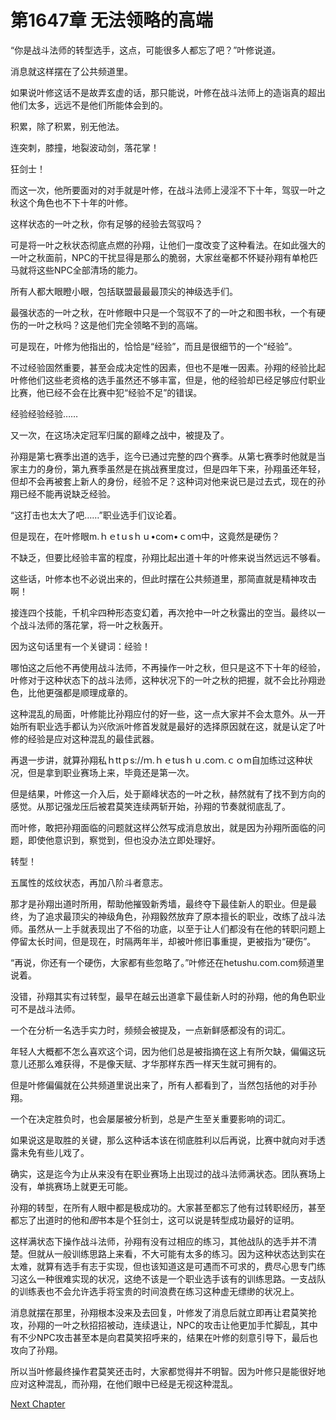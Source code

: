 # 第1647章 无法领略的高端

“你是战斗法师的转型选手，这点，可能很多人都忘了吧？”叶修说道。

消息就这样摆在了公共频道里。

如果说叶修这话不是故弄玄虚的话，那只能说，叶修在战斗法师上的造诣真的超出他们太多，远远不是他们所能体会到的。

积累，除了积累，别无他法。

连突刺，膝撞，地裂波动剑，落花掌！

狂剑士！

而这一次，他所要面对的对手就是叶修，在战斗法师上浸淫不下十年，驾驭一叶之秋这个角色也不下十年的叶修。

这样状态的一叶之秋，你有足够的经验去驾驭吗？

可是将一叶之秋状态彻底点燃的孙翔，让他们一度改变了这种看法。在如此强大的一叶之秋面前，NPC的干扰显得是那么的脆弱，大家丝毫都不怀疑孙翔有单枪匹马就将这些NPC全部清场的能力。

所有人都大眼瞪小眼，包括联盟最最最顶尖的神级选手们。

最强状态的一叶之秋，在叶修眼中只是一个驾驭不了的一叶之和图书秋，一个有硬伤的一叶之秋吗？这是他们完全领略不到的高端。

可是现在，叶修为他指出的，恰恰是“经验”，而且是很细节的一个“经验”。

不过经验固然重要，甚至会成决定性的因素，但也不是唯一因素。孙翔的经验比起叶修他们这些老资格的选手虽然还不够丰富，但是，他的经验却已经足够应付职业比赛，他已经不会在比赛中犯“经验不足”的错误。

经验经验经验……

又一次，在这场决定冠军归属的巅峰之战中，被提及了。

孙翔是第七赛季出道的选手，迄今已通过完整的四个赛季。从第七赛季时他就是当家主力的身份，第九赛季虽然是在挑战赛里度过，但是四年下来，孙翔虽还年轻，但却不会再被套上新人的身份，经验不足？这种词对他来说已是过去式，现在的孙翔已经不能再说缺乏经验。

“这打击也太大了吧……”职业选手们议论着。

但是现在，在叶修眼m.ｈｅtｕsｈｕ•com•ｃoｍ中，这竟然是硬伤？

不缺乏，但要比经验丰富的程度，孙翔比起出道十年的叶修来说当然远远不够看。

这些话，叶修本也不必说出来的，但此时摆在公共频道里，那简直就是精神攻击啊！

接连四个技能，千机伞四种形态变幻着，再次抢中一叶之秋露出的空当。最终以一个战斗法师的落花掌，将一叶之秋轰开。

因为这句话里有一个关键词：经验！

哪怕这之后他不再使用战斗法师，不再操作一叶之秋，但只是这不下十年的经验，叶修对于这种状态下的战斗法师，这种状况下的一叶之秋的把握，就不会比孙翔逊色，比他更强都是顺理成章的。

这种混乱的局面，叶修能比孙翔应付的好一些，这一点大家并不会太意外。从一开始所有职业选手都认为兴欣派叶修首发就是最好的选择原因就在这，就是认定了叶修的经验是应对这种混乱的最佳武器。

再退一步讲，就算孙翔私ｈttｐs://ｍ.ｈｅtusｈｕ.coｍ.ｃｏm自加练过这种状况，但是拿到职业赛场上来，毕竟还是第一次。

但是结果，叶修这一介入后，处于巅峰状态的一叶之秋，赫然就有了找不到方向的感觉。从那记强龙压后被君莫笑连续两斩开始，孙翔的节奏就彻底乱了。

而叶修，敢把孙翔面临的问题就这样公然写成消息放出，就是因为孙翔所面临的问题，即使他意识到，察觉到，但也没办法立即处理好。

转型！

五属性的炫纹状态，再加八阶斗者意志。

那才是孙翔出道时所用，帮助他摧毁新秀墙，最终夺下最佳新人的职业。但是最终，为了追求最顶尖的神级角色，孙翔毅然放弃了原本擅长的职业，改练了战斗法师。虽然从一上手就表现出了不俗的功底，以至于让人们都没有在他的转职问题上停留太长时间，但是现在，时隔两年半，却被叶修旧事重提，更被指为“硬伤”。

“再说，你还有一个硬伤，大家都有些忽略了。”叶修还在hetushu.com.com频道里说着。

没错，孙翔其实有过转型，最早在越云出道拿下最佳新人时的孙翔，他的角色职业可不是战斗法师。

一个在分析一名选手实力时，频频会被提及，一点新鲜感都没有的词汇。

年轻人大概都不怎么喜欢这个词，因为他们总是被指摘在这上有所欠缺，偏偏这玩意儿还那么难获得，不是像天赋、才华那样东西一样天生就可拥有的。

但是叶修偏偏就在公共频道里说出来了，所有人都看到了，当然包括他的对手孙翔。

一个在决定胜负时，也会屡屡被分析到，总是产生至关重要影响的词汇。

如果说这是取胜的关键，那么这种话本该在彻底胜利以后再说，比赛中就向对手透露未免有些儿戏了。

确实，这是迄今为止从来没有在职业赛场上出现过的战斗法师满状态。团队赛场上没有，单挑赛场上就更无可能。

孙翔的转型，在所有人眼中都是极成功的。大家甚至都忘了他有过转职经历，甚至都忘了出道时的他和*图*书本是个狂剑士，这可以说是转型成功最好的证明。

这样满状态下操作战斗法师，孙翔有没有过相应的练习，其他战队的选手并不清楚。但就从一般训练思路上来看，不大可能有太多的练习。因为这种状态达到实在太难，就算有选手有志于实现，但也该知道这是可遇而不可求的，费尽心思专门练习这么一种很难实现的状况，这绝不该是一个职业选手该有的训练思路。一支战队的训练表也不会允许选手将宝贵的时间浪费在练习这种虚无缥缈的状况上。

消息就摆在那里，孙翔根本没来及去回复，叶修发了消息后就立即再让君莫笑抢攻，孙翔的一叶之秋招招被动，连续退让，NPC的攻击让他更加手忙脚乱，其中有不少NPC攻击甚至本是向君莫笑招呼来的，结果在叶修的刻意引导下，最后也攻向了孙翔。

所以当叶修最终操作君莫笑还击时，大家都觉得并不明智。因为叶修只是能很好地应对这种混乱，而孙翔，在他们眼中已经是无视这种混乱。



[Next Chapter](%E7%AC%AC1648%E7%AB%A0%20%E6%97%A0%E5%8F%AF%E9%80%BE%E8%B6%8A%E7%9A%84%E5%B7%AE%E8%B7%9D.md)